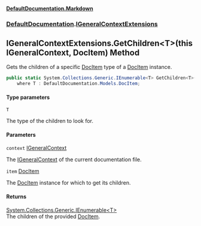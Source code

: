 #### [DefaultDocumentation\.Markdown](../../index.md 'index')
### [DefaultDocumentation](../../index.md#DefaultDocumentation 'DefaultDocumentation').[IGeneralContextExtensions](index.md 'DefaultDocumentation\.IGeneralContextExtensions')

## IGeneralContextExtensions\.GetChildren\<T\>\(this IGeneralContext, DocItem\) Method

Gets the children of a specific [DocItem](https://github.com/Doraku/DefaultDocumentation/blob/master/documentation/api/DefaultDocumentation/Models/DocItem/index.md 'DefaultDocumentation\.Models\.DocItem') type of a [DocItem](https://github.com/Doraku/DefaultDocumentation/blob/master/documentation/api/DefaultDocumentation/Models/DocItem/index.md 'DefaultDocumentation\.Models\.DocItem') instance\.

```csharp
public static System.Collections.Generic.IEnumerable<T> GetChildren<T>(this DefaultDocumentation.IGeneralContext context, DefaultDocumentation.Models.DocItem item)
    where T : DefaultDocumentation.Models.DocItem;
```
#### Type parameters

<a name='DefaultDocumentation.IGeneralContextExtensions.GetChildren_T_(thisDefaultDocumentation.IGeneralContext,DefaultDocumentation.Models.DocItem).T'></a>

`T`

The type of the children to look for\.
#### Parameters

<a name='DefaultDocumentation.IGeneralContextExtensions.GetChildren_T_(thisDefaultDocumentation.IGeneralContext,DefaultDocumentation.Models.DocItem).context'></a>

`context` [IGeneralContext](https://github.com/Doraku/DefaultDocumentation/blob/master/documentation/api/DefaultDocumentation/IGeneralContext/index.md 'DefaultDocumentation\.IGeneralContext')

The [IGeneralContext](https://github.com/Doraku/DefaultDocumentation/blob/master/documentation/api/DefaultDocumentation/IGeneralContext/index.md 'DefaultDocumentation\.IGeneralContext') of the current documentation file\.

<a name='DefaultDocumentation.IGeneralContextExtensions.GetChildren_T_(thisDefaultDocumentation.IGeneralContext,DefaultDocumentation.Models.DocItem).item'></a>

`item` [DocItem](https://github.com/Doraku/DefaultDocumentation/blob/master/documentation/api/DefaultDocumentation/Models/DocItem/index.md 'DefaultDocumentation\.Models\.DocItem')

The [DocItem](https://github.com/Doraku/DefaultDocumentation/blob/master/documentation/api/DefaultDocumentation/Models/DocItem/index.md 'DefaultDocumentation\.Models\.DocItem') instance for which to get its children\.

#### Returns
[System\.Collections\.Generic\.IEnumerable&lt;](https://docs.microsoft.com/en-us/dotnet/api/System.Collections.Generic.IEnumerable-1 'System\.Collections\.Generic\.IEnumerable\`1')[T](GetChildren_T_(thisIGeneralContext,DocItem).md#DefaultDocumentation.IGeneralContextExtensions.GetChildren_T_(thisDefaultDocumentation.IGeneralContext,DefaultDocumentation.Models.DocItem).T 'DefaultDocumentation\.IGeneralContextExtensions\.GetChildren\<T\>\(this DefaultDocumentation\.IGeneralContext, DefaultDocumentation\.Models\.DocItem\)\.T')[&gt;](https://docs.microsoft.com/en-us/dotnet/api/System.Collections.Generic.IEnumerable-1 'System\.Collections\.Generic\.IEnumerable\`1')  
The children of the provided [DocItem](https://github.com/Doraku/DefaultDocumentation/blob/master/documentation/api/DefaultDocumentation/Models/DocItem/index.md 'DefaultDocumentation\.Models\.DocItem')\.